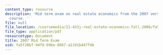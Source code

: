 ```yaml
---
content_type: resource
description: 'Mid term exam on real estate economics from the 2007 version of the
  course. '
file: null
file_location: /coursemedia/11-433j-real-estate-economics-fall-2008/fa5f28bf94f969be9667a1191b447f4b_exam1_2007.pdf
file_type: application/pdf
resourcetype: Document
title: 2007 Mid Term Exam
uid: fa5f28bf-94f9-69be-9667-a1191b447f4b
---
```

